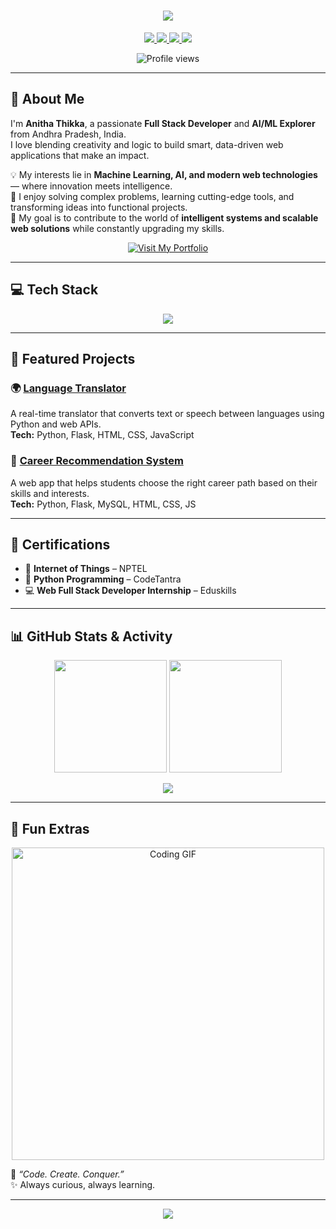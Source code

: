 <!-- Animated Header -->
<h1 align="center">
  <img src="https://readme-typing-svg.herokuapp.com?font=Poppins&weight=600&size=30&pause=1000&color=00C853&center=true&vCenter=true&width=550&lines=Hi+👋,+I'm+Anitha+Thikka;Full+Stack+Developer+💻;AI%2FML+Explorer+🤖;Turning+Ideas+into+Impact+🚀">
</h1>

<!-- Social Buttons -->
<p align="center">
  <a href="https://www.linkedin.com/in/anitha-thikka-705176291">
    <img src="https://img.shields.io/badge/-LinkedIn-0A66C2?style=for-the-badge&logo=linkedin&logoColor=white" />
  </a>
  <a href="mailto:anithaanithathikka@gmail.com">
    <img src="https://img.shields.io/badge/-Gmail-EA4335?style=for-the-badge&logo=gmail&logoColor=white" />
  </a>
  <a href="https://github.com/anitha-2103">
    <img src="https://img.shields.io/badge/-GitHub-181717?style=for-the-badge&logo=github&logoColor=white" />
  </a>
  <a href="https://anitha-portfolio.vercel.app" target="_blank">
    <img src="https://img.shields.io/badge/-Portfolio-00C853?style=for-the-badge&logo=vercel&logoColor=white" />
  </a>
</p>

<p align="center">
  <img src="https://komarev.com/ghpvc/?username=anitha-2103&label=Profile%20views&color=00C853&style=flat-square" alt="Profile views" />
</p>

---

## 🚀 About Me

I'm **Anitha Thikka**, a passionate **Full Stack Developer** and **AI/ML Explorer** from Andhra Pradesh, India.  
I love blending creativity and logic to build smart, data-driven web applications that make an impact.  

💡 My interests lie in **Machine Learning, AI, and modern web technologies** — where innovation meets intelligence.  
🧩 I enjoy solving complex problems, learning cutting-edge tools, and transforming ideas into functional projects.  
🎯 My goal is to contribute to the world of **intelligent systems and scalable web solutions** while constantly upgrading my skills.  

<p align="center">
  <a href="https://anitha-portfolio.vercel.app" target="_blank">
    <img src="https://img.shields.io/badge/🌐%20Visit%20My%20Portfolio-00C853?style=for-the-badge&logo=vercel&logoColor=white" alt="Visit My Portfolio">
  </a>
</p>

---

## 💻 Tech Stack

<p align="center">
  <img src="https://skillicons.dev/icons?i=python,java,html,css,js,flask,mysql,git,github,vscode&theme=dark" />
</p>

---

## 🧠 Featured Projects

### 🌍 [Language Translator](https://github.com/anitha-2103)
A real-time translator that converts text or speech between languages using Python and web APIs.  
**Tech:** Python, Flask, HTML, CSS, JavaScript  

### 🎯 [Career Recommendation System](https://github.com/anitha-2103)
A web app that helps students choose the right career path based on their skills and interests.  
**Tech:** Python, Flask, MySQL, HTML, CSS, JS  

---

## 🏅 Certifications

- 📘 **Internet of Things** – NPTEL  
- 🐍 **Python Programming** – CodeTantra  
- 💻 **Web Full Stack Developer Internship** – Eduskills  

---

## 📊 GitHub Stats & Activity

<p align="center">
  <img src="https://github-readme-stats.vercel.app/api?username=anitha-2103&show_icons=true&theme=tokyonight" height="180em"/>
  <img src="https://github-readme-streak-stats.herokuapp.com/?user=anitha-2103&theme=tokyonight" height="180em"/>
</p>

<p align="center">
  <img src="https://github-readme-activity-graph.vercel.app/graph?username=anitha-2103&bg_color=1a1b27&color=00C853&line=00C853&point=FFFFFF&area=true&hide_border=true" />
</p>

---

## 🌈 Fun Extras

<p align="center">
  <img src="https://media.giphy.com/media/L1R1tvI9svkIWwpVYr/giphy.gif" width="500" alt="Coding GIF" />
</p>

💬 *“Code. Create. Conquer.”*  
✨ Always curious, always learning.

---

<p align="center">
  <img src="https://readme-typing-svg.herokuapp.com?font=Roboto+Mono&weight=600&size=20&pause=1000&color=00C853&center=true&vCenter=true&width=450&lines=Thanks+for+visiting!;Let's+connect+and+create+something+awesome!">
</p>
